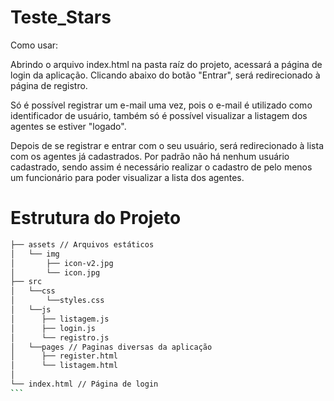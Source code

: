 
# Teste_Stars

Como usar:

Abrindo o arquivo index.html na pasta raíz do projeto, acessará a página de login da aplicação. Clicando abaixo do botão "Entrar", será redirecionado à página de registro. 

Só é possível registrar um e-mail uma vez, pois o e-mail é utilizado como identificador de usuário, também só é possível visualizar a listagem dos agentes se estiver "logado".

Depois de se registrar e entrar com o seu usuário, será redirecionado à lista com os agentes já cadastrados. Por padrão não há nenhum usuário cadastrado, sendo assim é necessário realizar o cadastro de pelo menos um funcionário para poder visualizar a lista dos agentes.

# Estrutura do Projeto
`````bash
├── assets // Arquivos estáticos  
│   └── img  
│       ├── icon-v2.jpg  
│       └── icon.jpg  
├── src  
│   └──css  
│       └──styles.css  
│   └──js  
│      ├── listagem.js  
│      ├── login.js  
│      └── registro.js  
│   └──pages // Paginas diversas da aplicação  
│      ├── register.html  
│      └── listagem.html  
│  
└── index.html // Página de login  
```
